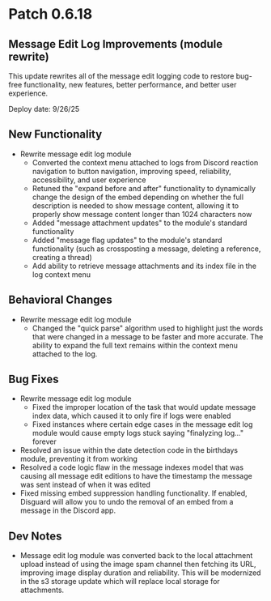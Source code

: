 # Patch 0.6.18

## Message Edit Log Improvements (module rewrite)

This update rewrites all of the message edit logging code to restore bug-free functionality, new features, better performance, and better user experience.

Deploy date: 9/26/25

## New Functionality

- Rewrite message edit log module
    - Converted the context menu attached to logs from Discord reaction navigation to button navigation, improving speed, reliability, accessibility, and user experience
    - Retuned the "expand before and after" functionality to dynamically change the design of the embed depending on whether the full description is needed to show message content, allowing it to properly show message content longer than 1024 characters now
    - Added "message attachment updates" to the module's standard functionality
    - Added "message flag updates" to the module's standard functionality (such as crossposting a message, deleting a reference, creating a thread)
    - Add ability to retrieve message attachments and its index file in the log context menu

## Behavioral Changes

- Rewrite message edit log module
    - Changed the "quick parse" algorithm used to highlight just the words that were changed in a message to be faster and more accurate. The ability to expand the full text remains within the context menu attached to the log.

## Bug Fixes

- Rewrite message edit log module
    - Fixed the improper location of the task that would update message index data, which caused it to only fire if logs were enabled
    - Fixed instances where certain edge cases in the message edit log module would cause empty logs stuck saying "finalyzing log..." forever
- Resolved an issue within the date detection code in the birthdays module, preventing it from working
- Resolved a code logic flaw in the message indexes model that was causing all message edit editions to have the timestamp the message was sent instead of when it was edited
- Fixed missing embed suppression handling functionality. If enabled, Disguard will allow you to undo the removal of an embed from a message in the Discord app.

## Dev Notes

- Message edit log module was converted back to the local attachment upload instead of using the image spam channel then fetching its URL, improving image display duration and reliability. This will be modernized in the s3 storage update which will replace local storage for attachments.